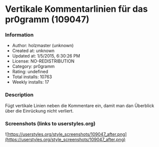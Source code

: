 # Vertikale Kommentarlinien für das pr0gramm (109047)

### Information
- Author: holzmaster (unknown)
- Created at: unknown
- Updated at: 1/5/2015, 6:30:26 PM
- License: NO-REDISTRIBUTION
- Category: pr0gramm
- Rating: undefined
- Total installs: 10763
- Weekly installs: 17


### Description
Fügt vertikale Linien neben die Kommentare ein, damit man dan Überblick über die Einrückung nicht verliert.


### Screenshots (links to userstyles.org)
![https://userstyles.org/style_screenshots/109047_after.png](https://userstyles.org/style_screenshots/109047_after.png)


